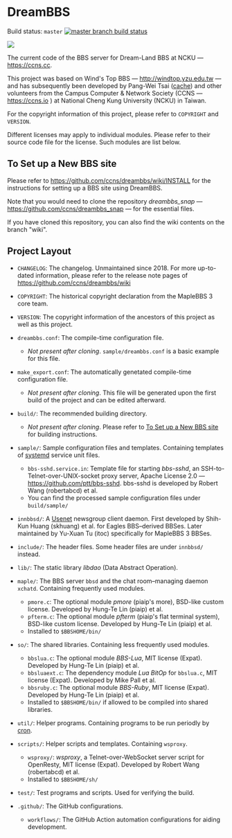 # DreamBBS

Build status: `master` [![master branch build status](https://github.com/ccns/dreambbs/actions/workflows/build.yml/badge.svg?branch=master)](https://github.com/ccns/dreambbs/actions/workflows/build.yml?query=branch%3Amaster)

[![](https://i.imgur.com/0EpI7Fa.png)](https://github.com/ccns/dreambbs)

The current code of the BBS server for Dream-Land BBS at NCKU &mdash; <https://ccns.cc>.

This project was based on Wind's Top BBS &mdash; <http://windtop.yzu.edu.tw> &mdash; and has subsequently been developed by Pang-Wei Tsai ([cache](https://github.com/pwtsai)) and other volunteers from the Campus Computer & Network Society (CCNS &mdash; <https://ccns.io> ) at National Cheng Kung University (NCKU) in Taiwan.

For the copyright information of this project, please refer to `COPYRIGHT` and `VERSION`.

Different licenses may apply to individual modules. Please refer to their source code file for the license. Such modules are list below.

## To Set up a New BBS site

Please refer to <https://github.com/ccns/dreambbs/wiki/INSTALL> for the instructions for setting up a BBS site using DreamBBS.

Note that you would need to clone the repository *dreambbs_snap* &mdash; <https://github.com/ccns/dreambbs_snap> &mdash; for the essential files.

If you have cloned this repository, you can also find the wiki contents on the branch "wiki".

## Project Layout

* `CHANGELOG`: The changelog. Unmaintained since 2018.
  For more up-to-dated information, please refer to the release note pages of <https://github.com/ccns/dreambbs/wiki>

* `COPYRIGHT`: The historical copyright declaration from the MapleBBS 3 core team.

* `VERSION`: The copyright information of the ancestors of this project as well as this project.

* `dreambbs.conf`: The compile-time configuration file.
    * *Not present after cloning*. `sample/dreambbs.conf` is a basic example for this file.

* `make_export.conf`: The automatically genetated compile-time configuration file.
    * *Not present after cloning*. This file will be generated upon the first build of the project and can be edited afterward.
  
* `build/`: The recommended building directory.
    * *Not present after cloning*. Please refer to [To Set up a New BBS site](#to-set-up-a-new-bbs-site) for building instructions.

* `sample/`: Sample configuration files and templates. Containing templates of [systemd](https://en.wikipedia.org/wiki/Systemd) service unit files.
    * `bbs-sshd.service.in`: Template file for starting *bbs-sshd*, an SSH-to-Telnet-over-UNIX-socket proxy server, Apache License 2.0 &mdash; <https://github.com/ptt/bbs-sshd>.
      bbs-sshd is developed by Robert Wang (robertabcd) et al.
    * You can find the processed sample configuration files under `build/sample/`

* `innbbsd/`: A [Usenet](https://en.wikipedia.org/wiki/Usenet) newsgroup client daemon.
  First developed by Shih-Kun Huang (skhuang) et al. for Eagles BBS&ndash;derived BBSes.
  Later maintained by Yu-Xuan Tu (itoc) specifically for MapleBBS 3 BBSes.

* `include/`: The header files. Some header files are under `innbbsd/` instead.

* `lib/`: The static library *libdao* (Data Abstract Operation).

* `maple/`: The BBS server `bbsd` and the chat room&ndash;managing daemon `xchatd`. Containing frequently used modules.
    * `pmore.c`: The optional module *pmore* (piaip's more), BSD-like custom license.
      Developed by Hung-Te Lin (piaip) et al.
    * `pfterm.c`: The optional module *pfterm* (piaip's flat terminal system), BSD-like custom license.
      Developed by Hung-Te Lin (piaip) et al.
    * Installed to `$BBSHOME/bin/`

* `so/`: The shared libraries. Containing less frequently used modules.
    * `bbslua.c`: The optional module *BBS-Lua*, MIT license (Expat).
      Developed by Hung-Te Lin (piaip) et al.
    * `bbsluaext.c`: The dependency module *Lua BitOp* for `bbslua.c`, MIT license (Expat).
      Developed by Mike Pall et al.
    * `bbsruby.c`: The optional module *BBS-Ruby*, MIT license (Expat).
      Developed by Hung-Te Lin (piaip) et al.
    * Installed to `$BBSHOME/bin/` if allowed to be compiled into shared libraries.

* `util/`: Helper programs. Containing programs to be run periodly by [cron](https://en.wikipedia.org/wiki/Cron).

* `scripts/`: Helper scripts and templates. Containing `wsproxy`.
    * `wsproxy/`: *wsproxy*, a Telnet-over-WebSocket server script for OpenResty, MIT license (Expat).
      Developed by Robert Wang (robertabcd) et al.
    * Installed to `$BBSHOME/sh/`

* `test/`: Test programs and scripts. Used for verifying the build.

* `.github/`: The GitHub configurations.
    * `workflows/`: The GitHub Action automation configurations for aiding development.
